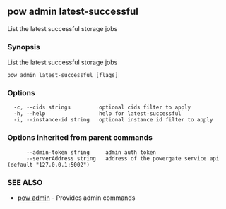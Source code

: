 ## pow admin latest-successful

List the latest successful storage jobs

### Synopsis

List the latest successful storage jobs

```
pow admin latest-successful [flags]
```

### Options

```
  -c, --cids strings         optional cids filter to apply
  -h, --help                 help for latest-successful
  -i, --instance-id string   optional instance id filter to apply
```

### Options inherited from parent commands

```
      --admin-token string     admin auth token
      --serverAddress string   address of the powergate service api (default "127.0.0.1:5002")
```

### SEE ALSO

* [pow admin](pow_admin.md)	 - Provides admin commands


